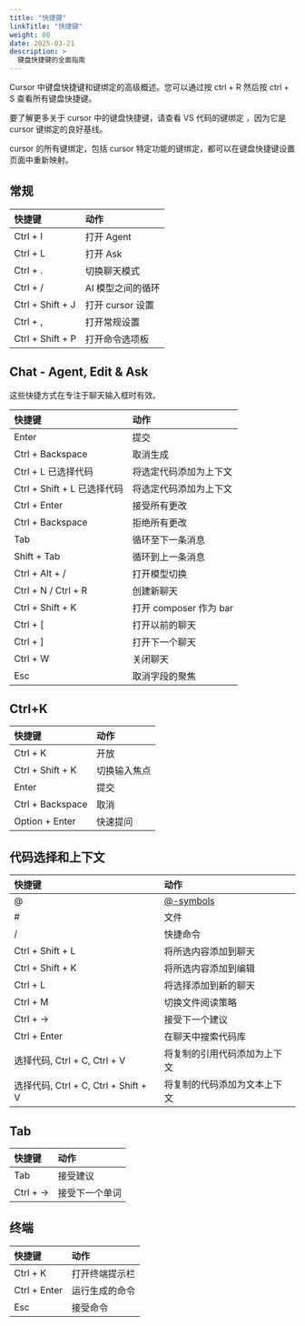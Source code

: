 ```yaml
---
title: "快捷键"
linkTitle: "快捷键"
weight: 80
date: 2025-03-21
description: >
  键盘快捷键的全面指南
---
```


Cursor 中键盘快捷键和键绑定的高级概述。您可以通过按 ctrl + R 然后按 ctrl + S 查看所有键盘快捷键。

要了解更多关于 cursor 中的键盘快捷键，请查看 VS 代码的键绑定 ，因为它是 cursor 键绑定的良好基线。

cursor 的所有键绑定，包括 cursor 特定功能的键绑定，都可以在键盘快捷键设置页面中重新映射。

## 常规

| 快捷键   | 动作                              |
| :-------------- | :--------------------------------------- |
| Ctrl + I         | 打开 Agent                     |
| Ctrl + L         | 打开 Ask                       |
| Ctrl + .         | 切换聊天模式           |
| Ctrl + /         | AI 模型之间的循环 |
| Ctrl + Shift + J | 打开 cursor 设置        |
| Ctrl + ,         | 打开常规设置       |
| Ctrl + Shift + P | 打开命令选项板      |

## Chat - Agent, Edit & Ask

这些快捷方式在专注于聊天输入框时有效。

| 快捷键   | 动作                              |
| :----------------------------------------------------------- | :-------------------------------------------------- |
| Enter                                                        | 提交                                         |
| Ctrl + Backspace                                              | 取消生成                          |
| Ctrl + L 已选择代码                | 将选定代码添加为上下文 |
| Ctrl + Shift + L 已选择代码 | 将选定代码添加为上下文 |
| Ctrl + Enter                                                  | 接受所有更改                     |
| Ctrl + Backspace                                              | 拒绝所有更改                     |
| Tab                                                          | 循环至下一条消息              |
| Shift + Tab                                                  | 循环到上一条消息          |
| Ctrl + Alt + /                                                | 打开模型切换                      |
| Ctrl + N / Ctrl + R                                            | 创建新聊天                          |
| Ctrl + Shift + K                                              | 打开 composer 作为 bar               |
| Ctrl + [                                                      | 打开以前的聊天                   |
| Ctrl + ]                                                      | 打开下一个聊天                       |
| Ctrl + W                                                      | 关闭聊天                                 |
| Esc                                                          | 取消字段的聚焦                    |



## Ctrl+K

| 快捷键   | 动作                              |
| :-------------- | :------------------------------ |
| Ctrl + K         | 开放                       |
| Ctrl + Shift + K | 切换输入焦点 |
| Enter           | 提交                     |
| Ctrl + Backspace | 取消                     |
| Option + Enter  | 快速提问     |



## 代码选择和上下文

| 快捷键   | 动作                              |
| :------------------------------------ | :----------------------------------------------------------- |
| @                                     | [@-symbols](https://docs.cursor.com/context/@-symbols)       |
| #                                     | 文件                                                   |
| /                                     | 快捷命令                                   |
| Ctrl + Shift + L                       | 将所选内容添加到聊天                       |
| Ctrl + Shift + K                       | 将所选内容添加到编辑                   |
| Ctrl + L                               | 将选择添加到新的聊天                 |
| Ctrl + M                               | 切换文件阅读策略              |
| Ctrl + →                               | 接受下一个建议                |
| Ctrl + Enter                           | 在聊天中搜索代码库                   |
| 选择代码, Ctrl + C, Ctrl + V         | 将复制的引用代码添加为上下文 |
| 选择代码, Ctrl + C, Ctrl + Shift + V | 将复制的代码添加为文本上下文 |

## Tab

| 快捷键   | 动作                              |
| :------------ | :------------------------------ |
| Tab           | 接受建议      |
| Ctrl + →       | 接受下一个单词 |

## 终端

| 快捷键   | 动作                              |
| :------------ | :-------------------------------------- |
| Ctrl + K       | 打开终端提示栏 |
| Ctrl + Enter   | 运行生成的命令    |
| Esc           | 接受命令                 |


